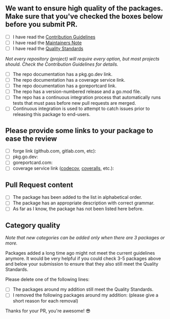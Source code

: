 ## We want to ensure high quality of the packages. Make sure that you've checked the boxes below before you submit PR.

- [ ] I have read the [Contribution Guidelines](https://github.com/avelino/awesome-go/blob/main/CONTRIBUTING.md#contribution-guidelines)
- [ ] I have read the [Maintainers Note](https://github.com/avelino/awesome-go/blob/main/CONTRIBUTING.md#maintainers)
- [ ] I have read the [Quality Standards](https://github.com/avelino/awesome-go/blob/main/CONTRIBUTING.md#quality-standards)

_Not every repository (project) will require every option, but most projects should. Check the Contribution Guidelines for details._

- [ ] The repo documentation has a pkg.go.dev link.
- [ ] The repo documentation has a coverage service link.
- [ ] The repo documentation has a goreportcard link.
- [ ] The repo has a version-numbered release and a go.mod file.
- [ ] The repo has a continuous integration process that automatically runs tests that must pass before new pull requests are merged.
- [ ] Continuous integration is used to attempt to catch issues prior to releasing this package to end-users.

## Please provide some links to your package to ease the review

- [ ] forge link (github.com, gitlab.com, etc):
- [ ] pkg.go.dev:
- [ ] goreportcard.com:
- [ ] coverage service link ([codecov](https://codecov.io/), [coveralls](https://coveralls.io/), etc.):

## Pull Request content

- [ ] The package has been added to the list in alphabetical order.
- [ ] The package has an appropriate description with correct grammar.
- [ ] As far as I know, the package has not been listed here before.

## Category quality

_Note that new categories can be added only when there are 3 packages or more._

Packages added a long time ago might not meet the current guidelines anymore. It would be very helpful if you could check 3-5 packages above and below your submission to ensure that they also still meet the Quality Standards.

Please delete one of the following lines:

- [ ] The packages around my addition still meet the Quality Standards.
- [ ] I removed the following packages around my addition: (please give a short reason for each removal)

Thanks for your PR, you're awesome! :sunglasses:
